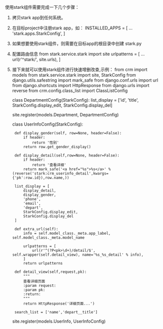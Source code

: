 使用stark组件需要完成一下几个步骤：
1. 拷贝stark app到任何系统。
2. 在目标project中注册stark app，如：
    INSTALLED_APPS = [
        ...
        'stark.apps.StarkConfig',
    ]
3. 如果想要使用stark组件，则需要在目标app的根目录中创建 stark.py
4. 配置路由信息
    from stark.service.stark import site
    urlpatterns = [
        ...
        url(r'^stark/', site.urls),
    ]

5. 接下来就可以使用stark组件进行快速增删改查,示例：
    from crm import models
    from stark.service.stark import site, StarkConfig
    from django.utils.safestring import mark_safe
    from django.conf.urls import url
    from django.shortcuts import HttpResponse
    from django.urls import reverse
    from crm.config.class_list import ClassListConfig

    class DepartmentConfig(StarkConfig):
        list_display = ['id', 'title', StarkConfig.display_edit, StarkConfig.display_del]


    site.register(models.Department, DepartmentConfig)


    class UserInfoConfig(StarkConfig):

        def display_gender(self, row=None, header=False):
            if header:
                return '性别'
            return row.get_gender_display()

        def display_detail(self,row=None, header=False):
            if header:
                return '查看详细'
            return mark_safe('<a href="%s">%s</a>' %(reverse('stark:crm_userinfo_detail',kwargs={'pk':row.id}),row.name,))

        list_display = [
            display_detail,
            display_gender,
            'phone',
            'email',
            'depart',
            StarkConfig.display_edit,
            StarkConfig.display_del
        ]

        def extra_url(self):
            info = self.model_class._meta.app_label, self.model_class._meta.model_name

            urlpatterns = [
                url(r'^(?P<pk>\d+)/detail/$', self.wrapper(self.detail_view), name='%s_%s_detail' % info),
            ]
            return urlpatterns

        def detail_view(self,request,pk):
            """
            查看详细页面
            :param request:
            :param pk:
            :return:
            """
            return HttpResponse('详细页面...')

        search_list = ['name','depart__title']


    site.register(models.UserInfo, UserInfoConfig)
